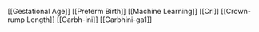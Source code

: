 [[Gestational Age]]
[[Preterm Birth]]
[[Machine Learning]]
[[Crl]]
[[Crown-rump Length]]
[[Garbh-ini]]
[[Garbhini-ga1]]
